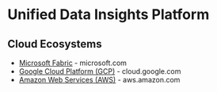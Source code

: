 # Unified Data Insights Platform


## Cloud Ecosystems
* [Microsoft Fabric](https://www.microsoft.com/en-us/microsoft-fabric) - microsoft.com
* [Google Cloud Platform (GCP)](https://cloud.google.com) - cloud.google.com
* [Amazon Web Services (AWS)](https://aws.amazon.com/) - aws.amazon.com

